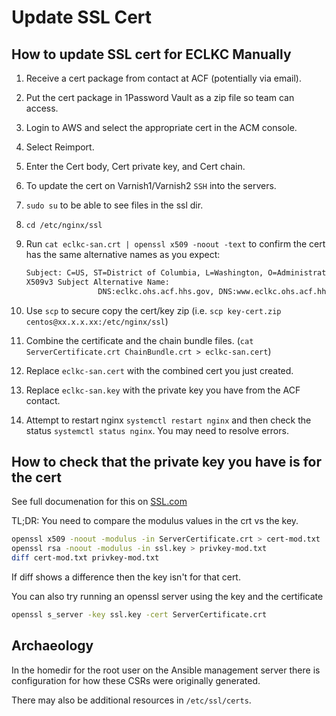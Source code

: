 # Update SSL Cert

## How to update SSL cert for ECLKC Manually

1. Receive a cert package from contact at ACF (potentially via email).
1. Put the cert package in 1Password Vault as a zip file so team can access.
1. Login to AWS and select the appropriate cert in the ACM console.
1. Select Reimport.
1. Enter the Cert body, Cert private key, and Cert chain.
1. To update the cert on Varnish1/Varnish2 `SSH` into the servers.
1. `sudo su` to be able to see files in the ssl dir.
1. `cd /etc/nginx/ssl`
1. Run `cat eclkc-san.crt | openssl x509 -noout -text` to confirm the cert has the same alternative names as you expect:

    ```txt
    Subject: C=US, ST=District of Columbia, L=Washington, O=Administration for Children and Families, CN=eclkc.ohs.acf.hhs.gov
    X509v3 Subject Alternative Name:
                    DNS:eclkc.ohs.acf.hhs.gov, DNS:www.eclkc.ohs.acf.hhs.gov, DNS:secure.eclkc.ohs.acf.hhs.gov
    ```

1. Use `scp` to secure copy the cert/key zip (i.e. `scp key-cert.zip centos@xx.x.x.xx:/etc/nginx/ssl`)
1. Combine the certificate and the chain bundle files. (`cat ServerCertificate.crt ChainBundle.crt > eclkc-san.cert`)
1. Replace `eclkc-san.cert` with the combined cert you just created.
1. Replace `eclkc-san.key` with the private key you have from the ACF contact.
1. Attempt to restart nginx `systemctl restart nginx` and then check the status `systemctl status nginx`. You may need to resolve errors.

## How to check that the private key you have is for the cert

See full documenation for this on [SSL.com](https://www.ssl.com/faqs/how-do-i-confirm-that-a-private-key-matches-a-csr-and-certificate/)

TL;DR: You need to compare the modulus values in the crt vs the key.

```sh
openssl x509 -noout -modulus -in ServerCertificate.crt > cert-mod.txt
openssl rsa -noout -modulus -in ssl.key > privkey-mod.txt
diff cert-mod.txt privkey-mod.txt
```

If diff shows a difference then the key isn't for that cert.

You can also try running an openssl server using the key and the certificate

```sh
openssl s_server -key ssl.key -cert ServerCertificate.crt
```

## Archaeology

In the homedir for the root user on the Ansible management server there is configuration for how these CSRs were originally generated.

There may also be additional resources in `/etc/ssl/certs`.
